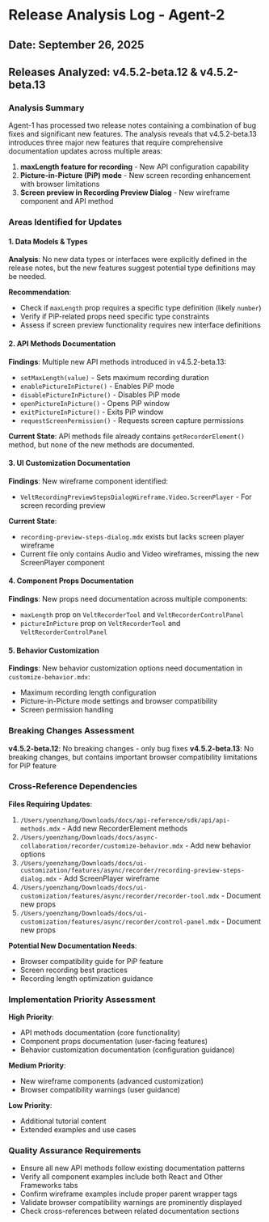 # Release Analysis Log - Agent-2
## Date: September 26, 2025
## Releases Analyzed: v4.5.2-beta.12 & v4.5.2-beta.13

### Analysis Summary
Agent-1 has processed two release notes containing a combination of bug fixes and significant new features. The analysis reveals that v4.5.2-beta.13 introduces three major new features that require comprehensive documentation updates across multiple areas:

1. **maxLength feature for recording** - New API configuration capability
2. **Picture-in-Picture (PiP) mode** - New screen recording enhancement with browser limitations
3. **Screen preview in Recording Preview Dialog** - New wireframe component and API method

### Areas Identified for Updates

#### 1. Data Models & Types
**Analysis**: No new data types or interfaces were explicitly defined in the release notes, but the new features suggest potential type definitions may be needed.

**Recommendation**:
- Check if `maxLength` prop requires a specific type definition (likely `number`)
- Verify if PiP-related props need specific type constraints
- Assess if screen preview functionality requires new interface definitions

#### 2. API Methods Documentation
**Findings**: Multiple new API methods introduced in v4.5.2-beta.13:
- `setMaxLength(value)` - Sets maximum recording duration
- `enablePictureInPicture()` - Enables PiP mode
- `disablePictureInPicture()` - Disables PiP mode
- `openPictureInPicture()` - Opens PiP window
- `exitPictureInPicture()` - Exits PiP window
- `requestScreenPermission()` - Requests screen capture permissions

**Current State**: API methods file already contains `getRecorderElement()` method, but none of the new methods are documented.

#### 3. UI Customization Documentation
**Findings**: New wireframe component identified:
- `VeltRecordingPreviewStepsDialogWireframe.Video.ScreenPlayer` - For screen recording preview

**Current State**:
- `recording-preview-steps-dialog.mdx` exists but lacks screen player wireframe
- Current file only contains Audio and Video wireframes, missing the new ScreenPlayer component

#### 4. Component Props Documentation
**Findings**: New props need documentation across multiple components:
- `maxLength` prop on `VeltRecorderTool` and `VeltRecorderControlPanel`
- `pictureInPicture` prop on `VeltRecorderTool` and `VeltRecorderControlPanel`

#### 5. Behavior Customization
**Findings**: New behavior customization options need documentation in `customize-behavior.mdx`:
- Maximum recording length configuration
- Picture-in-Picture mode settings and browser compatibility
- Screen permission handling

### Breaking Changes Assessment
**v4.5.2-beta.12**: No breaking changes - only bug fixes
**v4.5.2-beta.13**: No breaking changes, but contains important browser compatibility limitations for PiP feature

### Cross-Reference Dependencies
**Files Requiring Updates**:
1. `/Users/yoenzhang/Downloads/docs/api-reference/sdk/api/api-methods.mdx` - Add new RecorderElement methods
2. `/Users/yoenzhang/Downloads/docs/async-collaboration/recorder/customize-behavior.mdx` - Add new behavior options
3. `/Users/yoenzhang/Downloads/docs/ui-customization/features/async/recorder/recording-preview-steps-dialog.mdx` - Add ScreenPlayer wireframe
4. `/Users/yoenzhang/Downloads/docs/ui-customization/features/async/recorder/recorder-tool.mdx` - Document new props
5. `/Users/yoenzhang/Downloads/docs/ui-customization/features/async/recorder/control-panel.mdx` - Document new props

**Potential New Documentation Needs**:
- Browser compatibility guide for PiP feature
- Screen recording best practices
- Recording length optimization guidance

### Implementation Priority Assessment
**High Priority**:
- API methods documentation (core functionality)
- Component props documentation (user-facing features)
- Behavior customization documentation (configuration guidance)

**Medium Priority**:
- New wireframe components (advanced customization)
- Browser compatibility warnings (user guidance)

**Low Priority**:
- Additional tutorial content
- Extended examples and use cases

### Quality Assurance Requirements
- Ensure all new API methods follow existing documentation patterns
- Verify all component examples include both React and Other Frameworks tabs
- Confirm wireframe examples include proper parent wrapper tags
- Validate browser compatibility warnings are prominently displayed
- Check cross-references between related documentation sections